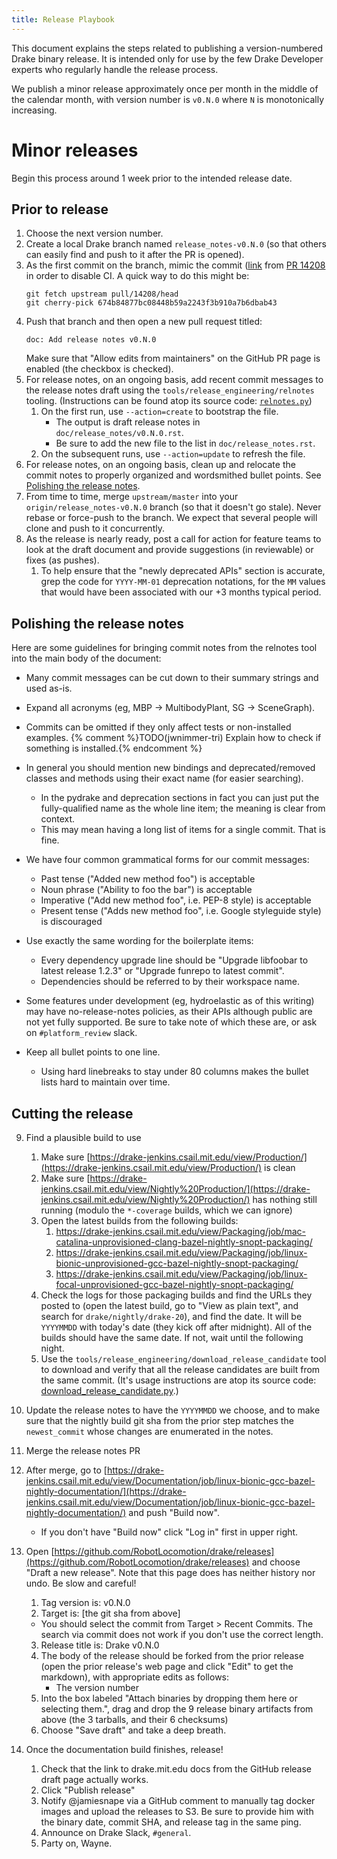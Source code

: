 ```yaml
---
title: Release Playbook
---
```


This document explains the steps related to publishing a version-numbered Drake
binary release.  It is intended only for use by the few Drake Developer experts
who regularly handle the release process.

We publish a minor release approximately once per month in the middle of the
calendar month, with version number is ``v0.N.0`` where ``N`` is monotonically
increasing.

# Minor releases

Begin this process around 1 week prior to the intended release date.

## Prior to release

1. Choose the next version number.
2. Create a local Drake branch named ``release_notes-v0.N.0`` (so that others
   can easily find and push to it after the PR is opened).
3. As the first commit on the branch, mimic the commit
   ([link](https://github.com/RobotLocomotion/drake/pull/14208/commits/674b84877bc08448b59a2243f3b910a7b6dbab43>)
   from [PR 14208](https://github.com/RobotLocomotion/drake/pull/14208)
   in order to disable CI.  A quick way to do this might be:
   ```
   git fetch upstream pull/14208/head
   git cherry-pick 674b84877bc08448b59a2243f3b910a7b6dbab43
   ```
4. Push that branch and then open a new pull request titled:
   ```
   doc: Add release notes v0.N.0
   ```
   Make sure that "Allow edits from maintainers" on the GitHub PR page is
   enabled (the checkbox is checked).
5. For release notes, on an ongoing basis, add recent commit messages to the
   release notes draft using the ``tools/release_engineering/relnotes`` tooling.
   (Instructions can be found atop its source code: [``relnotes.py``](https://github.com/RobotLocomotion/drake/blob/master/tools/release_engineering/relnotes.py))
    1. On the first run, use ``--action=create`` to bootstrap the file.
       * The output is draft release notes in ``doc/release_notes/v0.N.0.rst``.
       * Be sure to add the new file to the list in ``doc/release_notes.rst``.
    2. On the subsequent runs, use ``--action=update`` to refresh the file.
6. For release notes, on an ongoing basis, clean up and relocate the commit
   notes to properly organized and wordsmithed bullet points. See [Polishing
   the release notes](#polishing-the-release-notes).
7. From time to time, merge ``upstream/master`` into your
   ``origin/release_notes-v0.N.0`` branch (so that it doesn't go stale).
   Never rebase or force-push to the branch.  We expect that several people
   will clone and push to it concurrently.
8. As the release is nearly ready, post a call for action for feature teams to
   look at the draft document and provide suggestions (in reviewable) or fixes
   (as pushes).
    1. To help ensure that the "newly deprecated APIs" section is accurate, grep
       the code for ``YYYY-MM-01`` deprecation notations, for the ``MM`` values
       that would have been associated with our +3 months typical period.

## Polishing the release notes

Here are some guidelines for bringing commit notes from the relnotes tool into
the main body of the document:

* Many commit messages can be cut down to their summary strings and used as-is.
* Expand all acronyms (eg, MBP -> MultibodyPlant, SG -> SceneGraph).
* Commits can be omitted if they only affect tests or non-installed examples. {% comment %}TODO(jwnimmer-tri) Explain how to check if something is installed.{% endcomment %}
* In general you should mention new bindings and deprecated/removed classes and
  methods using their exact name (for easier searching).
   * In the pydrake and deprecation sections in fact you can just put the
    fully-qualified name as the whole line item; the meaning is clear from
    context.
  * This may mean having a long list of items for a single commit.  That is
    fine.

* We have four common grammatical forms for our commit messages:
  * Past tense ("Added new method foo") is acceptable
  * Noun phrase ("Ability to foo the bar") is acceptable
  * Imperative ("Add new method foo", i.e. PEP-8 style) is acceptable
  * Present tense ("Adds new method foo", i.e. Google styleguide style) is
    discouraged

* Use exactly the same wording for the boilerplate items:
  * Every dependency upgrade line should be "Upgrade libfoobar to latest
    release 1.2.3" or "Upgrade funrepo to latest commit".
  * Dependencies should be referred to by their workspace name.

* Some features under development (eg, hydroelastic as of this writing) may
  have no-release-notes policies, as their APIs although public are not yet
  fully supported.  Be sure to take note of which these are, or ask on
  `#platform_review` slack.

* Keep all bullet points to one line.
  * Using hard linebreaks to stay under 80 columns makes the bullet lists hard
    to maintain over time.

## Cutting the release

9. Find a plausible build to use
   1. Make sure [https://drake-jenkins.csail.mit.edu/view/Production/](https://drake-jenkins.csail.mit.edu/view/Production/) is clean
   2. Make sure [https://drake-jenkins.csail.mit.edu/view/Nightly%20Production/](https://drake-jenkins.csail.mit.edu/view/Nightly%20Production/)
      has nothing still running (modulo the ``*-coverage`` builds, which we can
      ignore)
   3. Open the latest builds from the following builds:
      1. https://drake-jenkins.csail.mit.edu/view/Packaging/job/mac-catalina-unprovisioned-clang-bazel-nightly-snopt-packaging/
      2. https://drake-jenkins.csail.mit.edu/view/Packaging/job/linux-bionic-unprovisioned-gcc-bazel-nightly-snopt-packaging/
      3. https://drake-jenkins.csail.mit.edu/view/Packaging/job/linux-focal-unprovisioned-gcc-bazel-nightly-snopt-packaging/
   4. Check the logs for those packaging builds and find the URLs they posted
      to (open the latest build, go to "View as plain text", and search for
      ``drake/nightly/drake-20``), and find the date.  It will be ``YYYYMMDD``
      with today's date (they kick off after midnight).  All of the builds
      should have the same date. If not, wait until the following night.
   5. Use the
      ``tools/release_engineering/download_release_candidate`` tool to download
      and verify that all the release candidates are built from the same
      commit.  (It's usage
      instructions are atop its source code:
      [download_release_candidate.py](https://github.com/RobotLocomotion/drake/blob/master/tools/release_engineering/download_release_candidate.py).)

10. Update the release notes to have the ``YYYYMMDD`` we choose, and to make
    sure that the nightly build git sha from the prior step matches the
    ``newest_commit`` whose changes are enumerated in the notes.
11. Merge the release notes PR
   1. After merge, go to [https://drake-jenkins.csail.mit.edu/view/Documentation/job/linux-bionic-gcc-bazel-nightly-documentation/](https://drake-jenkins.csail.mit.edu/view/Documentation/job/linux-bionic-gcc-bazel-nightly-documentation/) and push "Build now".
      * If you don't have "Build now" click "Log in" first in upper right.
12. Open [https://github.com/RobotLocomotion/drake/releases](https://github.com/RobotLocomotion/drake/releases) and choose "Draft a
    new release".  Note that this page does has neither history nor undo.  Be
    slow and careful!
    1. Tag version is: v0.N.0
    2. Target is: [the git sha from above]
      *  You should select the commit from Target > Recent Commits. The search
         via commit does not work if you don't use the correct length.
    3. Release title is: Drake v0.N.0
    4. The body of the release should be forked from the prior release (open the
       prior release's web page and click "Edit" to get the markdown), with
       appropriate edits as follows:
       * The version number
    5. Into the box labeled "Attach binaries by dropping them here or selecting
       them.", drag and drop the 9 release binary artifacts from above (the 3
       tarballs, and their 6 checksums)
    6. Choose "Save draft" and take a deep breath.
13. Once the documentation build finishes, release!
    1. Check that the link to drake.mit.edu docs from the GitHub release draft
       page actually works.
    2. Click "Publish release"
    3. Notify @jamiesnape via a GitHub comment to manually tag docker images
       and upload the releases to S3. Be sure to provide him with the binary
       date, commit SHA, and release tag in the same ping.
    4. Announce on Drake Slack, ``#general``.
    5. Party on, Wayne.
